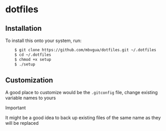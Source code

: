 <h1> dotfiles </h1>

<h2> Installation </h2>

To install this onto your system, run:

```bash
    $ git clone https://github.com/mbvgua/dotfiles.git ~/.dotfiles
    $ cd ~/.dotfiles
    $ chmod +x setup
    $ ./setup
```

<h2> Customization </h2>

A good place to customize would be the `.gitconfig` file, change existing variable names to yours

> [!IMPORTANT]
> It might be a good idea to back up existing files of the same name as they will be replaced

